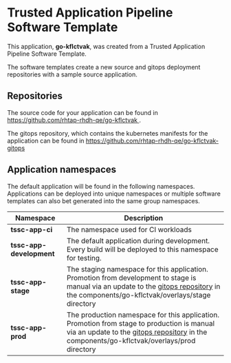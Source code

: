 # Trusted Application Pipeline Software Template

This application, **go-kflctvak**, was created from a Trusted Application Pipeline Software Template.

The software templates create a new source and gitops deployment repositories with a sample source application. 

## Repositories

The source code for your application can be found in [https://github.com/rhtap-rhdh-qe/go-kflctvak ](https://github.com/rhtap-rhdh-qe/go-kflctvak ).
 
The gitops repository, which contains the kubernetes manifests for the application can be found in 
[https://github.com/rhtap-rhdh-qe/go-kflctvak-gitops ](https://github.com/rhtap-rhdh-qe/go-kflctvak-gitops ) 

## Application namespaces 

The default application will be found in the following namespaces. Applications can be deployed into unique namespaces or multiple software templates can also bet generated into the same group namespaces.  

|  Namespace   |  Description   |  
| -------- | -------- |
| **tssc-app-ci** | The namespace used for CI workloads |
| **tssc-app-development** | The default application during development. Every build will be deployed to this namespace for testing. |
| **tssc-app-stage** | The staging namespace for this application. Promotion from development to stage is manual via an update to the [gitops repository](https://github.com/rhtap-rhdh-qe/go-kflctvak-gitops ) in the components/go-kflctvak/overlays/stage directory |
| **tssc-app-prod** | The production namespace for this application. Promotion from stage to production is manual via an update to the [gitops repository](https://github.com/rhtap-rhdh-qe/go-kflctvak-gitops ) in the components/go-kflctvak/overlays/prod directory |